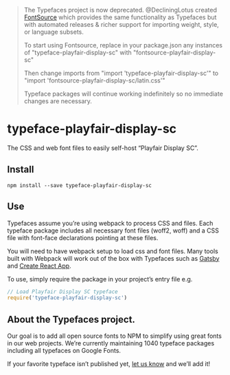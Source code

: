 >The Typefaces project is now deprecated. @DecliningLotus created
[FontSource](https://github.com/fontsource/fontsource) which provides the
same functionality as Typefaces but with automated releases & richer
support for importing weight, style, or language subsets.
>
>To start using Fontsource, replace in your package.json any instances of
"typeface-playfair-display-sc" with "fontsource-playfair-display-sc"
>
> Then change imports from "import 'typeface-playfair-display-sc'" to "import 'fontsource-playfair-display-sc/latin.css'"
>
>Typeface packages will continue working indefinitely so no immediate
>changes are necessary.

# typeface-playfair-display-sc

The CSS and web font files to easily self-host “Playfair Display SC”.

## Install

`npm install --save typeface-playfair-display-sc`

## Use

Typefaces assume you’re using webpack to process CSS and files. Each typeface
package includes all necessary font files (woff2, woff) and a CSS file with
font-face declarations pointing at these files.

You will need to have webpack setup to load css and font files. Many tools built
with Webpack will work out of the box with Typefaces such as [Gatsby](https://github.com/gatsbyjs/gatsby)
and [Create React App](https://github.com/facebookincubator/create-react-app).

To use, simply require the package in your project’s entry file e.g.

```javascript
// Load Playfair Display SC typeface
require('typeface-playfair-display-sc')
```

## About the Typefaces project.

Our goal is to add all open source fonts to NPM to simplify using great fonts in
our web projects. We’re currently maintaining 1040 typeface packages
including all typefaces on Google Fonts.

If your favorite typeface isn’t published yet, [let us know](https://github.com/KyleAMathews/typefaces)
and we’ll add it!
